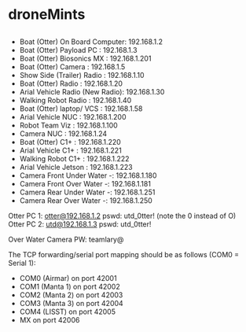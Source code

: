 # droneMints
##

- Boat (Otter) On Board Computer: 192.168.1.2
- Boat (Otter) Payload PC             : 192.168.1.3
- Boat (Otter) Biosonics MX          : 192.168.1.201
- Boat (Otter) Camera                   : 192.168.1.5
- Show Side (Trailer) Radio          : 192.168.1.10
- Boat (Otter) Radio                      : 192.168.1.20
- Arial Vehicle Radio (New Radio): 192.168.1.30 
- Walking Robot Radio                  : 192.168.1.40
- Boat (Otter) laptop/ VCS             : 192.168.1.58
- Arial Vehicle NUC                        : 192.168.1.200
- Robot Team Viz                           : 192.168.1.100
- Camera NUC                               : 192.168.1.24
- Boat (Otter) C1+                          : 192.168.1.220
- Arial Vehicle C1+                         : 192.168.1.221
- Walking Robot C1+                      : 192.168.1.222 
- Arial Vehicle Jetson                      : 192.168.1.223 
- Camera Front Under Water -: 192.168.1.180
- Camera Front Over Water  -: 192.168.1.181
- Camera Rear Under Water  -: 192.168.1.251
- Camera Rear Over Water   -: 192.168.1.250

Otter PC 1: otter@192.168.1.2  pswd: utd_0tter! (note the 0 instead of O)  
Otter PC 2: utd@192.168.1.3    pswd: utd_0tter! 

Over Water Camera PW: teamlary@

The TCP forwarding/serial port mapping should be as follows (COM0 = Serial 1):
 - COM0 (Airmar) on port 42001
 - COM1 (Manta 1) on port 42002
 - COM2 (Manta 2) on port 42003
 - COM3 (Manta 3) on port 42004
 - COM4 (LISST) on port 42005
 - MX on port 42006

